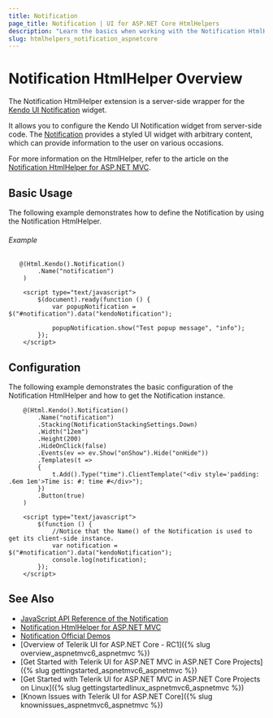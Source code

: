 ```yaml
---
title: Notification
page_title: Notification | UI for ASP.NET Core HtmlHelpers
description: "Learn the basics when working with the Notification HtmlHelper for ASP.NET Core (MVC 6 or ASP.NET Core MVC)."
slug: htmlhelpers_notification_aspnetcore
---
```


# Notification HtmlHelper Overview

The Notification HtmlHelper extension is a server-side wrapper for the [Kendo UI Notification](http://demos.telerik.com/kendo-ui/notification/index) widget.

It allows you to configure the Kendo UI Notification widget from server-side code. The [Notification](http://docs.telerik.com/kendo-ui/controls/layout/notification/overview) provides a styled UI widget with arbitrary content, which can provide information to the user on various occasions.

For more information on the HtmlHelper, refer to the article on the [Notification HtmlHelper for ASP.NET MVC](http://docs.telerik.com/aspnet-mvc/helpers/notification/overview).

## Basic Usage

The following example demonstrates how to define the Notification by using the Notification HtmlHelper.

###### Example

```
   @(Html.Kendo().Notification()
        .Name("notification")
    )

    <script type="text/javascript">
        $(document).ready(function () {
            var popupNotification = $("#notification").data("kendoNotification");

            popupNotification.show("Test popup message", "info");                        
        });
    </script>
```

## Configuration

The following example demonstrates the basic configuration of the Notification HtmlHelper and how to get the Notification instance.

```    
    @(Html.Kendo().Notification()
        .Name("notification")
        .Stacking(NotificationStackingSettings.Down)
        .Width("12em")
        .Height(200)
        .HideOnClick(false)
        .Events(ev => ev.Show("onShow").Hide("onHide"))
        .Templates(t =>
        {
            t.Add().Type("time").ClientTemplate("<div style='padding: .6em 1em'>Time is: #: time #</div>");
        })
        .Button(true)
    )

    <script type="text/javascript">
        $(function () {
            //Notice that the Name() of the Notification is used to get its client-side instance.
            var notification = $("#notification").data("kendoNotification");
            console.log(notification);
        });
    </script>
```

## See Also

* [JavaScript API Reference of the Notification](http://docs.telerik.com/kendo-ui/api/javascript/ui/notification)
* [Notification HtmlHelper for ASP.NET MVC](http://docs.telerik.com/aspnet-mvc/helpers/notification/overview)
* [Notification Official Demos](http://demos.telerik.com/aspnet-core/notification/index)
* [Overview of Telerik UI for ASP.NET Core - RC1]({% slug overview_aspnetmvc6_aspnetmvc %})
* [Get Started with Telerik UI for ASP.NET MVC in ASP.NET Core Projects]({% slug gettingstarted_aspnetmvc6_aspnetmvc %})
* [Get Started with Telerik UI for ASP.NET MVC in ASP.NET Core Projects on Linux]({% slug gettingstartedlinux_aspnetmvc6_aspnetmvc %})
* [Known Issues with Telerik UI for ASP.NET Core]({% slug knownissues_aspnetmvc6_aspnetmvc %})
